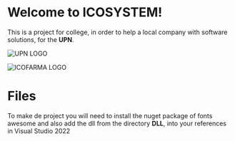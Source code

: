 # Welcome to ICOSYSTEM!

This is a project for college, in order to help a local company with software solutions, for the **UPN**.

![UPN LOGO](https://ibb.co/1XfqQXh)

![ICOFARMA LOGO](https://ibb.co/Q9JspSj)

# Files

To make de project you will need to install the nuget package of fonts awesome and also add the dll from the directory **DLL**, into your references in Visual Studio 2022